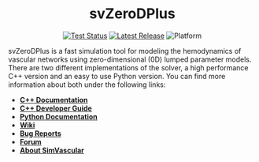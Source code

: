 
<div align="center">
<h1>svZeroDPlus</h1>

[![Test Status](https://github.com/StanfordCBCL/svZeroDPlus/actions/workflows/test.yml/badge.svg)](https://github.com/StanfordCBCL/svZeroDPlus/actions)
[![Latest Release](https://img.shields.io/github/v/release/StanfordCBCL/svZeroDPlus?label=latest)](https://github.com/StanfordCBCL/svZeroDPlus/releases/latest)
![Platform](https://img.shields.io/badge/platform-macOS%20|%20Ubuntu-blue)

</div>

svZeroDPlus is a fast simulation tool for modeling the hemodynamics of
vascular networks using zero-dimensional (0D) lumped parameter models. There
are two different implementations of the solver, a high performance C++
version and an easy to use Python version. You can find more information about
both under the following links:

* [**C++ Documentation**](https://StanfordCBCL.github.io/svZeroDPlus/cpp)
* [**C++ Developer Guide**](https://StanfordCBCL.github.io/svZeroDPlus/cpp/md_developer_guide.html)
* [**Python Documentation**](https://StanfordCBCL.github.io/svZeroDPlus/python)
* [**Wiki**](https://github.com/StanfordCBCL/svZeroDPlus/wiki)
* [**Bug Reports**](https://github.com/StanfordCBCL/svZeroDPlus/issues)
* [**Forum**](https://github.com/StanfordCBCL/svZeroDPlus/discussions)
* [**About SimVascular**](https://simvascular.github.io)
